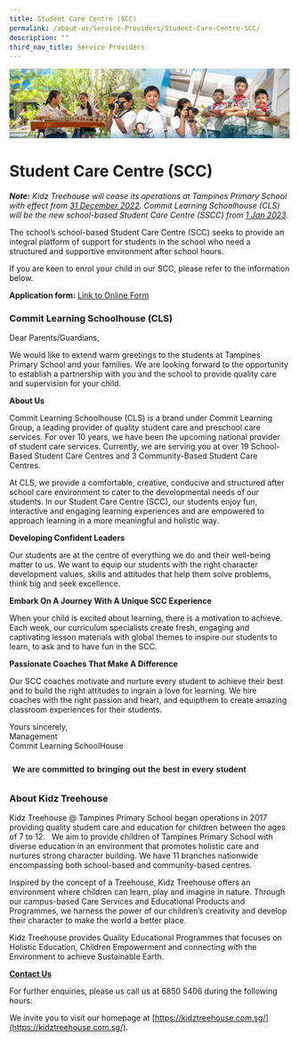 ```yaml
---
title: Student Care Centre (SCC)
permalink: /about-us/Service-Providers/Student-Care-Centre-SCC/
description: ""
third_nav_title: Service Providers
---
```

![](/images/AboutUs.jpg)

Student Care Centre (SCC)
=========================

<i><b>Note:</b> Kidz Treehouse will cease its operations at Tampines Primary School with effect from <u>31 December 2022</u>. Commit Learning Schoolhouse (CLS) will be the new school-based Student Care Centre (SSCC) from <u>1 Jan 2023</u>.</i>

The school’s school-based Student Care Centre (SCC) seeks to provide an integral platform of support for students in the school who need a structured and supportive environment after school hours.

If you are keen to enrol your child in our SCC, please refer to the information below.

<b>Application form:</b> [Link to Online Form](https://forms.gle/CS81S1v22FxKpGUaA)


### **Commit Learning Schoolhouse (CLS)**


Dear Parents/Guardians,

We would like to extend warm greetings to the students at Tampines Primary School and your families. We are looking forward to the opportunity to establish a partnership with you and the school to provide quality care and supervision for your child.

<b>About Us</b>

Commit Learning Schoolhouse (CLS) is a brand under Commit Learning Group, a leading provider of quality student care and preschool care services. For over 10 years, we have been the upcoming national provider of student care services. Currently, we are serving you at over 19 School-Based Student Care Centres and 3 Community-Based Student Care Centres.

At CLS, we provide a comfortable, creative, conducive and structured after school care environment to cater to the developmental needs of our students. In our Student Care Centre (SCC), our students enjoy fun, interactive and engaging learning experiences and are empowered to approach learning in a more meaningful and holistic way.

<b>Developing Confident Leaders</b>

Our students are at the centre of everything we do and their well-being matter to us. We want to equip our students with the right character development values, skills and attitudes that help them solve problems, think big and seek excellence.

<b>Embark On A Journey With A Unique SCC Experience</b>

When your child is excited about learning, there is a motivation to achieve. Each week, our curriculum specialists create fresh, engaging and captivating lesson materials with global themes to inspire our students to learn, to ask and to have fun in the SCC.

<b>Passionate Coaches That Make A Difference</b>

Our SCC coaches motivate and nurture every student to achieve their best and to build the right attitudes to ingrain a love for learning. We hire coaches with the right passion and heart, and equipthem to create amazing classroom experiences for their students.

Yours sincerely,  
Management  
Commit Learning SchoolHouse


<style type="text/css">
.tg  {border-collapse:collapse;border-spacing:0;}
.tg td{border-color:black;border-style:solid;border-width:1px;font-family:Arial, sans-serif;font-size:14px;
  overflow:hidden;padding:10px 5px;word-break:normal;}
.tg th{border-color:black;border-style:solid;border-width:1px;font-family:Arial, sans-serif;font-size:14px;
  font-weight:normal;overflow:hidden;padding:10px 5px;word-break:normal;}
.tg .tg-q8wq{border-color:#ffffff;font-size:15px;font-weight:bold;text-align:center;vertical-align:top}
</style>
<table class="tg">
<thead>
  <tr>
    <td class="tg-q8wq">We are committed to bringing out the best in every student</td>
  </tr>
</thead>
</table>

### **About Kidz Treehouse**


Kidz Treehouse @ Tampines Primary School began operations in 2017 providing quality student care and education for children between the ages of 7 to 12.   We aim to provide children of Tampines Primary School with diverse education in an environment that promotes holistic care and nurtures strong character building. We have 11 branches nationwide encompassing both school-based and community-based centres. 

  

Inspired by the concept of a Treehouse, Kidz Treehouse offers an environment where children can learn, play and imagine in nature. Through our campus-based Care Services and Educational Products and Programmes, we harness the power of our children’s creativity and develop their character to make the world a better place.

  

Kidz Treehouse provides Quality Educational Programmes that focuses on Holistic Education, Children Empowerment and connecting with the Environment to achieve Sustainable Earth.

  

<u><b>Contact Us</b></u>

For further enquiries, please us call us at 6850 5406 during the following hours:

  

We invite you to visit our homepage at [https://kidztreehouse.com.sg/](https://kidztreehouse.com.sg/).